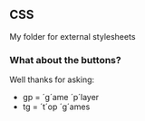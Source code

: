 ## CSS
My folder for external stylesheets

### What about the buttons?
Well thanks for asking:
- gp = ´g´ame ´p´layer
- tg = ´t´op ´g´ames
